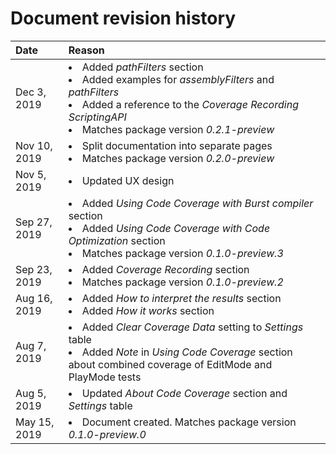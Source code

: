 # Document revision history

|Date|Reason|
|:---|:---|
|Dec 3, 2019|<li>Added *pathFilters* section<li>Added examples for *assemblyFilters* and *pathFilters*<li>Added a reference to the *Coverage Recording ScriptingAPI*<li>Matches package version *0.2.1-preview*|
|Nov 10, 2019|<li>Split documentation into separate pages<li>Matches package version *0.2.0-preview*|
|Nov 5, 2019|<li>Updated UX design|
|Sep 27, 2019|<li>Added *Using Code Coverage with Burst compiler* section<li>Added *Using Code Coverage with Code Optimization* section<li>Matches package version *0.1.0-preview.3*|
|Sep 23, 2019|<li>Added *Coverage Recording* section<li>Matches package version *0.1.0-preview.2*|
|Aug 16, 2019|<li>Added *How to interpret the results* section<li>Added *How it works* section|
|Aug 7, 2019|<li>Added *Clear Coverage Data* setting to *Settings* table<li>Added *Note* in *Using Code Coverage* section about combined coverage of EditMode and PlayMode tests|
|Aug 5, 2019|<li>Updated *About Code Coverage* section and *Settings* table|
|May 15, 2019|<li>Document created. Matches package version *0.1.0-preview.0*|
